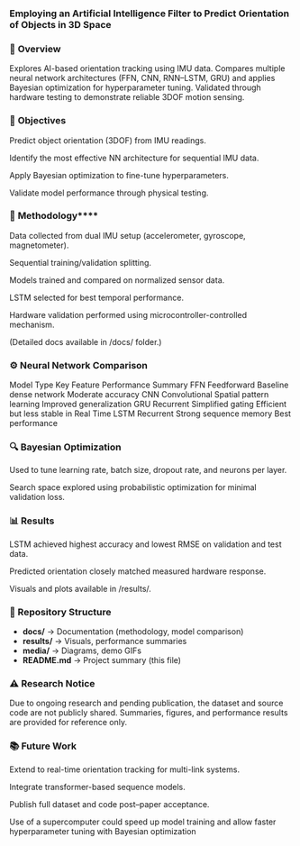 ### **Employing an Artificial Intelligence Filter to Predict Orientation of Objects in 3D Space**

### 📘 **Overview**

Explores AI-based orientation tracking using IMU data.
Compares multiple neural network architectures (FFN, CNN, RNN–LSTM, GRU) and applies Bayesian optimization for hyperparameter tuning.
Validated through hardware testing to demonstrate reliable 3DOF motion sensing.

### 🎯 **Objectives**

Predict object orientation (3DOF) from IMU readings.

Identify the most effective NN architecture for sequential IMU data.

Apply Bayesian optimization to fine-tune hyperparameters.

Validate model performance through physical testing.

### 🧩 **Methodology******

Data collected from dual IMU setup (accelerometer, gyroscope, magnetometer).

Sequential training/validation splitting.

Models trained and compared on normalized sensor data.

LSTM selected for best temporal performance.

Hardware validation performed using microcontroller-controlled mechanism.

(Detailed docs available in /docs/ folder.)

### ⚙️ **Neural Network Comparison**
Model	     Type	            Key Feature	                Performance Summary
FFN	    Feedforward	    Baseline dense network	    Moderate accuracy
CNN	    Convolutional	  Spatial pattern learning	  Improved generalization
GRU	    Recurrent	      Simplified gating	          Efficient but less stable in Real Time
LSTM	  Recurrent	      Strong sequence memory	    Best performance

### 🔍 **Bayesian Optimization**

Used to tune learning rate, batch size, dropout rate, and neurons per layer.

Search space explored using probabilistic optimization for minimal validation loss.

### 📊 **Results**

LSTM achieved highest accuracy and lowest RMSE on validation and test data.

Predicted orientation closely matched measured hardware response.

Visuals and plots available in /results/.

### 🧾 Repository Structure

- **docs/** → Documentation (methodology, model comparison)  
- **results/** → Visuals, performance summaries  
- **media/** → Diagrams, demo GIFs  
- **README.md** → Project summary (this file)


### **⚠️ Research Notice**

Due to ongoing research and pending publication, the dataset and source code are not publicly shared.
Summaries, figures, and performance results are provided for reference only.

### **📚 Future Work**

Extend to real-time orientation tracking for multi-link systems.

Integrate transformer-based sequence models.

Publish full dataset and code post–paper acceptance.

Use of a supercomputer could speed up model training and allow faster hyperparameter tuning with Bayesian optimization

